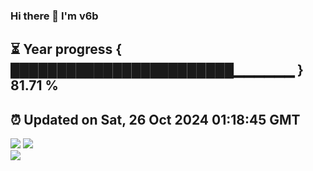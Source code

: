 ### Hi there 👋  I'm v6b  
⏳ Year progress { ████████████████████████▁▁▁▁▁▁ } 81.71 %
---
⏰ Updated on Sat, 26 Oct 2024 01:18:45 GMT
---
![](https://github-readme-stats.vercel.app/api?username=v6b&bg_color=30,e96443,904e95&title_color=fff&text_color=fff&layout=compact)
![](https://github-readme-stats.vercel.app/api/top-langs/?username=v6b&layout=compact&bg_color=30,e96443,904e95&title_color=fff&text_color=fff)  
![](https://gcore.jsdelivr.net/gh/v6b/v6b@main/assets/github-contribution-grid-snake.svg)

